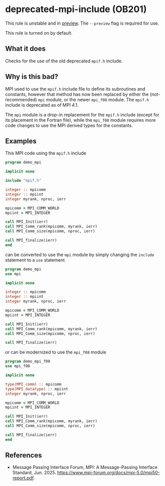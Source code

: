 # deprecated-mpi-include (OB201)
This rule is unstable and in [preview](../preview.md). The `--preview` flag is required for use.

This rule is turned on by default.

## What it does
Checks for the use of the old deprecated `mpif.h` include.

## Why is this bad?
MPI used to use the `mpif.h` include file to define its subroutines and
constants, however that method has now been replaced by either the (not-recommended)
`mpi` module, or the newer `mpi_f08` module. The `mpif.h` include is
deprecated as of MPI 4.1.

The `mpi` module is a drop-in replacement for the `mpif.h` include (except
for its placement in the Fortran file), while the `mpi_f08` module requires
more code changes to use the MPI derived types for the constants.

## Examples

This MPI code using the `mpif.h` include

```f90
program demo_mpi

implicit none

include "mpif.h"

integer :: mpicomm
integer :: mpiint
integer myrank, nproc, ierr

mpicomm = MPI_COMM_WORLD
mpiint = MPI_INTEGER

call MPI_Init(ierr)
call MPI_Comm_rank(mpicomm, myrank, ierr)
call MPI_Comm_size(mpicomm, nproc, ierr)

call MPI_finalize(ierr)
end
```

can be converted to use the `mpi` module by simply changing the `include` statement
to a `use` statement

```f90
program demo_mpi
use mpi

implicit none

integer :: mpicomm
integer :: mpiint
integer myrank, nproc, ierr

mpicomm = MPI_COMM_WORLD
mpiint = MPI_INTEGER

call MPI_Init(ierr)
call MPI_Comm_rank(mpicomm, myrank, ierr)
call MPI_Comm_size(mpicomm, nproc, ierr)

call MPI_finalize(ierr)
```

or can be modernized to use the `mpi_f08` module

```f90
program demo_mpi_f08
use mpi_f08

implicit none

type(MPI_comm) :: mpicomm
type(MPI_datatype) :: mpiint
integer myrank, nproc, ierr

mpicomm = MPI_COMM_WORLD
mpiint = MPI_INTEGER

call MPI_Init(ierr)
call MPI_Comm_rank(mpicomm, myrank, ierr)
call MPI_Comm_size(mpicomm, nproc, ierr)

call MPI_finalize(ierr)
end
```

## References
- Message Passing Interface Forum, MPI: A Message-Passing Interface Standard, Jun. 2025.
  https://www.mpi-forum.org/docs/mpi-5.0/mpi50-report.pdf.
